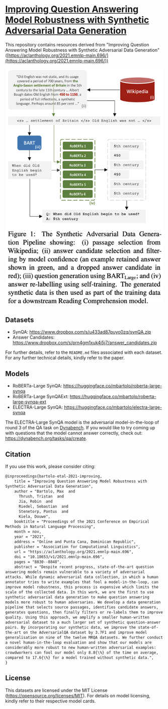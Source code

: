 # [Improving Question Answering Model Robustness with Synthetic Adversarial Data Generation](https://aclanthology.org/2021.emnlp-main.696/)

This repository contains resources derived from "Improving Question Answering Model Robustness with Synthetic Adversarial Data Generation" ([https://aclanthology.org/2021.emnlp-main.696/](https://aclanthology.org/2021.emnlp-main.696/))

![Pipeline Image](https://github.com/maxbartolo/improving-qa-model-robustness/raw/main/img/pipeline.png)

## Datasets
- SynQA: https://www.dropbox.com/s/u433ad87puyo0zq/synQA.zip
- Answer Candidates: https://www.dropbox.com/s/prn4gm1xuk4i5j7/answer_candidates.zip

For further details, refer to the `README.md` files associated with each dataset. For any further technical details, kindly refer to the paper.

## Models
- RoBERTa-Large SynQA: https://huggingface.co/mbartolo/roberta-large-synqa
- RoBERTa-Large SynQAExt: https://huggingface.co/mbartolo/roberta-large-synqa-ext
- ELECTRA-Large SynQA: https://huggingface.co/mbartolo/electra-large-synqa

The ELECTRA-Large SynQA model is the adversarial model-in-the-loop of round 3 of the QA task on [Dynabench](https://dynabench.org/). If you would like to try coming up with questions that the model cannot answer correctly, check out: https://dynabench.org/tasks/qa/create.


## Citation
If you use this work, please consider citing:

```
@inproceedings{bartolo-etal-2021-improving,
    title = "Improving Question Answering Model Robustness with Synthetic Adversarial Data Generation",
    author = "Bartolo, Max  and
      Thrush, Tristan  and
      Jia, Robin  and
      Riedel, Sebastian  and
      Stenetorp, Pontus  and
      Kiela, Douwe",
    booktitle = "Proceedings of the 2021 Conference on Empirical Methods in Natural Language Processing",
    month = nov,
    year = "2021",
    address = "Online and Punta Cana, Dominican Republic",
    publisher = "Association for Computational Linguistics",
    url = "https://aclanthology.org/2021.emnlp-main.696",
    doi = "10.18653/v1/2021.emnlp-main.696",
    pages = "8830--8848",
    abstract = "Despite recent progress, state-of-the-art question answering models remain vulnerable to a variety of adversarial attacks. While dynamic adversarial data collection, in which a human annotator tries to write examples that fool a model-in-the-loop, can improve model robustness, this process is expensive which limits the scale of the collected data. In this work, we are the first to use synthetic adversarial data generation to make question answering models more robust to human adversaries. We develop a data generation pipeline that selects source passages, identifies candidate answers, generates questions, then finally filters or re-labels them to improve quality. Using this approach, we amplify a smaller human-written adversarial dataset to a much larger set of synthetic question-answer pairs. By incorporating our synthetic data, we improve the state-of-the-art on the AdversarialQA dataset by 3.7F1 and improve model generalisation on nine of the twelve MRQA datasets. We further conduct a novel human-in-the-loop evaluation and show that our models are considerably more robust to new human-written adversarial examples: crowdworkers can fool our model only 8.8{\%} of the time on average, compared to 17.6{\%} for a model trained without synthetic data.",
}
```

## License
This datasets are licensed under the MIT License (https://opensource.org/licenses/MIT). For details on model licensing, kindly refer to their respective model cards.
